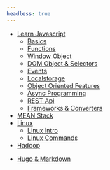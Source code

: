 ```yaml
---
headless: true
---
```

<!-- - [Home](/docs/) -->
- [Learn Javascript](/enlighten/docs/javascript/basics)
    - [Basics](/enlighten/docs/javascript/basics)
    - [Functions](/enlighten/docs/javascript/functions)
    - [Window Object](/enlighten/docs/javascript/window-object)
    - [DOM Object & Selectors](/enlighten/docs/javascript/dom-object-selectors)
    - [Events](/enlighten/docs/javascript/events)
    - [Localstorage](/enlighten/docs/javascript/localstorage)
    - [Object Oriented Features](/enlighten/docs/javascript/object-oriented)
    - [Async Programming](/enlighten/docs/javascript/async-programming)
    - [REST Api](/enlighten/docs/javascript/rest-api)
    - [Frameworks & Converters](/enlighten/docs/javascript/frameworks-converters)
- [MEAN Stack](/enlighten/docs/mean_stack/nodejs)
    <!-- - [Node JS](/docs/mean_stack/nodejs) -->
- [Linux](/enlighten/docs/linux/linux-intro)
    - [Linux Intro](/enlighten/docs/linux/linux-intro)
    - [Linux Commands](/enlighten/docs/linux/linux-commands)
- [Hadoop](/enlighten/docs/hadoop-intro)
<!-- - [Python](/docs/python) -->
- [Hugo & Markdown](/enlighten/docs/hugo-markdown)
